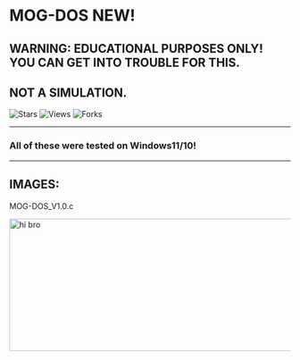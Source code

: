 # MOG-DOS NEW!
## WARNING: EDUCATIONAL PURPOSES ONLY! YOU CAN GET INTO TROUBLE FOR THIS.
## NOT A SIMULATION.
![Stars](https://img.shields.io/github/stars/MOG-Developing/DOS-ATTACK-educational?style=social) ![Views](https://komarev.com/ghpvc/?username=MOG-Developing&label=Repo%20views&color=blue&style=flat&repo=DOS-ATTACK-educational) ![Forks](https://img.shields.io/github/forks/MOG-Developing/DOS-ATTACK-educational?style=social)

---

### All of these were tested on Windows11/10!

 ---

## IMAGES:

MOG-DOS_V1.0.c

<img width="736" height="237" alt="hi bro" src="https://github.com/user-attachments/assets/c95f310a-2744-410d-8ed2-fd36ff134912" />
